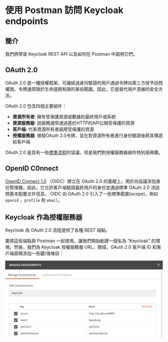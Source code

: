 # 使用 Postman 訪問 Keycloak endpoints

## 簡介

我們將學習 Keycloak REST API 以及如何在 Postman 中調用它們。

## OAuth 2.0

OAuth 2.0 是一種授權框架，可讓經過身份驗證的用戶通過令牌向第三方授予訪問權限。令牌通常限於生命週期有限的某些範圍。因此，它是替代用戶憑據的安全方法。

OAuth 2.0 包含四個主要組件：

- **資源所有者**: 擁有受保護資源或數據的最終用戶或系統
- **資源服務器**: 該服務通常通過基於HTTP的API公開受保護的資源
- **客戶端**: 代表資源所有者調用受保護的資源
- **授權服務器**: 頒發OAuth 2.0令牌，並在對資源所有者進行身份驗證後將其傳遞給客戶端

OAuth 2.0 是具有一些[標準流程](https://auth0.com/docs/protocols/protocol-oauth2)的協議，但是我們對授權服務器組件特別感興趣。

## OpenID C0nnect

[OpenID Connect 1.0](https://openid.net/connect/) （OIDC）建立在 OAuth 2.0 的基礎上，用於向協議添加身份管理層。因此，它允許客戶端驗證最終用戶的身份並通過標準 OAuth 2.0 流訪問基本配置文件信息。 OIDC 向 OAuth 2.0 引入了一些標準範圍(scope)，例如 `openid` ，`profile` 和 `email`。

## Keycloak 作為授權服務器

Keycloak 為 OAuth 2.0 流程提供了各種 REST 端點。

要將這些端點與 Postman 一起使用，讓我們開始創建一個名為 “Keycloak” 的環境。然後，我們為 Keycloak 授權服務器 URL，領域，OAuth 2.0 客戶端 ID 和客戶端密碼添加一些鍵/值條目：

![](./assets/accessing-keycloak-endpoints-using-postman.png)

